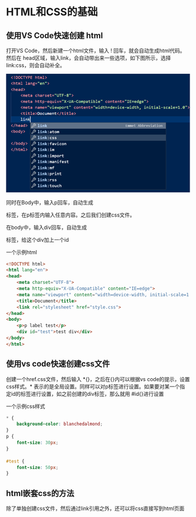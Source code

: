 # HTML和CSS的基础

## 使用VS Code快速创建 html

打开VS Code，然后新建一个html文件，输入 ! 回车，就会自动生成html代码。然后在 head区域，输入link，会自动带出来一些选项，如下图所示，选择 link:css，则会自动补全。

![image-20210805234045863](Html_Css.assets\image-20210805234045863.png)

同时在Body中，输入p回车，自动生成<p></p>标签，在p标签内输入任意内容。之后我们创建css文件。

在body中，输入div回车，自动生成<div></div>标签，给这个div加上一个id <div id="test"> </div>

一个示例html

```html
<!DOCTYPE html>
<html lang="en">
<head>
    <meta charset="UTF-8">
    <meta http-equiv="X-UA-Compatible" content="IE=edge">
    <meta name="viewport" content="width=device-width, initial-scale=1.0">
    <title>Document</title>
    <link rel="stylesheet" href="style.css">
</head>
<body>
    <p>p label test</p>
    <div id="test">test div</div>
</body>
</html>
```



## 使用vs code快速创建css文件

创建一个href.css文件，然后输入 \*{}，之后在{}内可以根据vs code的提示，设置css样式。\* 表示的是全局设置。同样可以对p标签进行设置。如果要对某一个指定id的标签进行设置，如之前创建的div标签，那么就用 #id{}进行设置

一个示例css样式

```css
* {
    background-color: blanchedalmond;
}
p {
    font-size: 30px;
}

#test {
    font-size: 50px;
}
```

## html嵌套css的方法

除了单独创建css文件，然后通过link引用之外，还可以将css直接写到html页面